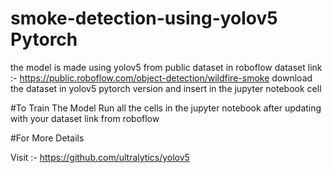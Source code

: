 # smoke-detection-using-yolov5 Pytorch
the model is made using yolov5 from public dataset in roboflow
dataset link :- https://public.roboflow.com/object-detection/wildfire-smoke
download the dataset in yolov5 pytorch version and insert in the jupyter notebook cell

#To Train The Model
Run all the cells in the jupyter notebook after updating with your dataset link from roboflow

#For More Details

Visit :- https://github.com/ultralytics/yolov5


